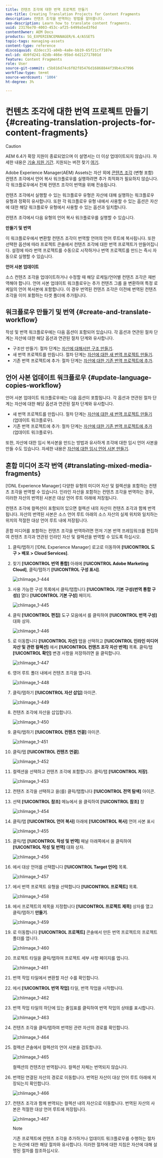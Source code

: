```yaml
---
title: 컨텐츠 조각에 대한 번역 프로젝트 만들기
seo-title: Creating Translation Projects for Content Fragments
description: 컨텐츠 조각을 번역하는 방법을 알아봅니다.
seo-description: Learn how to translate content fragments.
uuid: 23176e70-4003-453c-af25-6499a5ed3f6d
contentOwner: AEM Docs
products: SG_EXPERIENCEMANAGER/6.4/ASSETS
topic-tags: managing-assets
content-type: reference
discoiquuid: d2decc31-a04b-4a8e-bb19-65f21cf7107e
exl-id: 4b9fd241-82db-466e-95bd-6d212717801d
feature: Content Fragments
role: User
source-git-commit: c5b816d74c6f02f85476d16868844f39b4c47996
workflow-type: tm+mt
source-wordcount: '1004'
ht-degree: 3%

---
```


# 컨텐츠 조각에 대한 번역 프로젝트 만들기 {#creating-translation-projects-for-content-fragments}

>[!CAUTION]
>
>AEM 6.4가 확장 지원이 종료되었으며 이 설명서는 더 이상 업데이트되지 않습니다. 자세한 내용은 [기술 지원 기간](https://helpx.adobe.com/kr/support/programs/eol-matrix.html). 지원되는 버전 찾기 [여기](https://experienceleague.adobe.com/docs/).

Adobe Experience Manager(AEM) Assets는 자산 외에 [콘텐츠 조각](content-fragments.md) (변형 포함) 컨텐츠 조각에서 언어 복사 워크플로우를 실행하려면 추가 최적화가 필요하지 않습니다. 각 워크플로우에서 전체 컨텐츠 조각이 번역을 위해 전송됩니다.

컨텐츠 조각에서 실행할 수 있는 워크플로우 유형은 자산에 대해 실행하는 워크플로우 유형과 정확히 유사합니다. 또한 각 워크플로우 유형 내에서 사용할 수 있는 옵션은 자산에 대한 해당 워크플로우 유형에서 사용할 수 있는 옵션과 일치합니다.

컨텐츠 조각에서 다음 유형의 언어 복사 워크플로우를 실행할 수 있습니다.

**만들기 및 번역**

이 워크플로우에서 변환할 컨텐츠 조각이 번역할 언어의 언어 루트에 복사됩니다. 또한 선택한 옵션에 따라 프로젝트 콘솔에서 컨텐츠 조각에 대한 번역 프로젝트가 만들어집니다. 설정에 따라 번역 프로젝트를 수동으로 시작하거나 번역 프로젝트를 만드는 즉시 자동으로 실행할 수 있습니다.

**언어 사본 업데이트**

소스 컨텐츠 조각을 업데이트하거나 수정할 때 해당 로케일/언어별 컨텐츠 조각은 재번역해야 합니다. 언어 사본 업데이트 워크플로우는 추가 컨텐츠 그룹 을 변환하여 특정 로케일의 언어 복사본에 포함합니다. 이 경우 번역된 컨텐츠 조각은 이전에 번역된 컨텐츠 조각을 이미 포함하는 타겟 폴더에 추가됩니다.

## 워크플로우 만들기 및 번역 {#create-and-translate-workflow}

작성 및 번역 워크플로우에는 다음 옵션이 포함되어 있습니다. 각 옵션과 연관된 절차 단계는 자산에 대한 해당 옵션과 연관된 절차 단계와 유사합니다.

* 구조만 만들기: 절차 단계는 [자산에 대해서만 구조 만들기](translation-projects.md#create-structure-only).
* 새 번역 프로젝트를 만듭니다. 절차 단계는 [자산에 대한 새 번역 프로젝트 만들기](translation-projects.md#create-a-new-translation-project).
* 기존 번역 프로젝트에 추가: 절차 단계는 [자산에 대한 기존 번역 프로젝트에 추가](translation-projects.md#add-to-existing-translation-project).

## 언어 사본 업데이트 워크플로우 {#update-language-copies-workflow}

언어 사본 업데이트 워크플로우에는 다음 옵션이 포함됩니다. 각 옵션과 연관된 절차 단계는 자산에 대한 해당 옵션과 연관된 절차 단계와 유사합니다.

* 새 번역 프로젝트를 만듭니다. 절차 단계는 [자산에 대한 새 번역 프로젝트 만들기](translation-projects.md#create-a-new-translation-project) (업데이트 워크플로우).
* 기존 번역 프로젝트에 추가: 절차 단계는 [자산에 대한 기존 번역 프로젝트에 추가](translation-projects.md#add-to-existing-translation-project) (업데이트 워크플로우).

또한, 자산에 대한 임시 복사본을 만드는 방법과 유사하게 조각에 대한 임시 언어 사본을 만들 수도 있습니다. 자세한 내용은 [자산에 대한 임시 언어 사본 만들기](translation-projects.md#creating-temporary-language-copies).

## 혼합 미디어 조각 번역 {#translating-mixed-media-fragments}

[!DNL Experience Manager] 다양한 유형의 미디어 자산 및 컬렉션을 포함하는 컨텐츠 조각을 번역할 수 있습니다. 인라인 자산을 포함하는 컨텐츠 조각을 번역하는 경우, 이러한 자산의 번역된 사본은 대상 언어 루트 아래에 저장됩니다.

컨텐츠 조각에 컬렉션이 포함되어 있으면 컬렉션 내의 자산이 컨텐츠 조각과 함께 번역됩니다. 자산의 번역된 사본은 소스 언어 루트 아래의 소스 자산의 실제 위치와 일치하는 위치의 적절한 대상 언어 루트 내에 저장됩니다.

혼합 미디어를 포함하는 컨텐츠 조각을 번역하려면 먼저 기본 번역 프레임워크를 편집하여 컨텐츠 조각과 연관된 인라인 자산 및 컬렉션을 번역할 수 있도록 하십시오.

1. 클릭/탭하기 [!DNL Experience Manager] 로고로 이동하여 **[!UICONTROL 도구 > 배포 > Cloud Services]**.
1. 찾기 **[!UICONTROL 번역 통합]** 아래에 **[!UICONTROL Adobe Marketing Cloud]**, 클릭/탭하기 **[!UICONTROL 구성 표시]**.

   ![chlimage_1-444](assets/chlimage_1-444.png)

1. 사용 가능한 구성 목록에서 클릭/탭합니다 **[!UICONTROL 기본 구성(번역 통합 구성)]** 열다 **[!UICONTROL 기본 구성]** 페이지.

   ![chlimage_1-445](assets/chlimage_1-445.png)

1. 클릭 **[!UICONTROL 편집]** 도구 모음에서 를 클릭하여 **[!UICONTROL 번역 구성]** 대화 상자.

   ![chlimage_1-446](assets/chlimage_1-446.png)

1. 로 이동합니다 **[!UICONTROL 자산]** 탭을 선택하고 **[!UICONTROL 인라인 미디어 자산 및 관련 컬렉션]** 에서 **[!UICONTROL 컨텐츠 조각 자산 번역]** 목록. 클릭/탭 **[!UICONTROL 확인]** 변경 사항을 저장하려면 을 클릭합니다.

   ![chlimage_1-447](assets/chlimage_1-447.png)

1. 영어 루트 폴더 내에서 컨텐츠 조각을 엽니다.

   ![chlimage_1-448](assets/chlimage_1-448.png)

1. 클릭/탭하기 **[!UICONTROL 자산 삽입]** 아이콘.

   ![chlimage_1-449](assets/chlimage_1-449.png)

1. 컨텐츠 조각에 자산을 삽입합니다.

   ![chlimage_1-450](assets/chlimage_1-450.png)

1. 클릭/탭하기 **[!UICONTROL 컨텐츠 연결]** 아이콘.

   ![chlimage_1-451](assets/chlimage_1-451.png)

1. 클릭/탭 **[!UICONTROL 컨텐츠 연결]**.

   ![chlimage_1-452](assets/chlimage_1-452.png)

1. 컬렉션을 선택하고 컨텐츠 조각에 포함합니다. 클릭/탭 **[!UICONTROL 저장]**.

   ![chlimage_1-453](assets/chlimage_1-453.png)

1. 컨텐츠 조각을 선택하고 을(를) 클릭/탭합니다 **[!UICONTROL 전역 탐색]** 아이콘.
1. 선택 **[!UICONTROL 참조]** 메뉴에서 을 클릭하여 **[!UICONTROL 참조]** 창

   ![chlimage_1-454](assets/chlimage_1-454.png)

1. 클릭/탭 **[!UICONTROL 언어 복사]** 아래에 **[!UICONTROL 복사]** 언어 사본 표시

   ![chlimage_1-455](assets/chlimage_1-455.png)

1. 클릭/탭 **[!UICONTROL 작성 및 번역]** 패널 아래쪽에서 을 클릭하여 **[!UICONTROL 작성 및 번역]** 대화 상자.

   ![chlimage_1-456](assets/chlimage_1-456.png)

1. 에서 대상 언어를 선택합니다 **[!UICONTROL Target 언어]** 목록.

   ![chlimage_1-457](assets/chlimage_1-457.png)

1. 에서 번역 프로젝트 유형을 선택합니다 **[!UICONTROL 프로젝트]** 목록.

   ![chlimage_1-458](assets/chlimage_1-458.png)

1. 에서 프로젝트의 제목을 지정합니다 **[!UICONTROL 프로젝트 제목]** 상자를 열고 클릭/탭하기 **만들기**.

   ![chlimage_1-459](assets/chlimage_1-459.png)

1. 로 이동합니다 **[!UICONTROL 프로젝트]** 콘솔에서 만든 번역 프로젝트의 프로젝트 폴더를 엽니다.

   ![chlimage_1-460](assets/chlimage_1-460.png)

1. 프로젝트 타일을 클릭/탭하여 프로젝트 세부 사항 페이지를 엽니다.

   ![chlimage_1-461](assets/chlimage_1-461.png)

1. 번역 작업 타일에서 변환할 자산 수를 확인합니다.
1. 에서 **[!UICONTROL 번역 작업]** 타일, 번역 작업을 시작합니다.

   ![chlimage_1-462](assets/chlimage_1-462.png)

1. 번역 작업 타일의 하단에 있는 줄임표를 클릭하여 번역 작업의 상태를 표시합니다.

   ![chlimage_1-463](assets/chlimage_1-463.png)

1. 컨텐츠 조각을 클릭/탭하여 번역된 관련 자산의 경로를 확인합니다.

   ![chlimage_1-464](assets/chlimage_1-464.png)

1. 컬렉션 콘솔에서 컬렉션의 언어 사본을 검토합니다.

   ![chlimage_1-465](assets/chlimage_1-465.png)

   컬렉션의 컨텐츠만 번역됩니다. 컬렉션 자체는 번역되지 않습니다.

1. 번역된 연결된 자산의 경로로 이동합니다. 번역된 자산이 대상 언어 루트 아래에 저장되는지 확인합니다.

   ![chlimage_1-466](assets/chlimage_1-466.png)

1. 컨텐츠 조각과 함께 번역되는 컬렉션 내의 자산으로 이동합니다. 번역된 자산의 사본은 적절한 대상 언어 루트에 저장됩니다.

   ![chlimage_1-467](assets/chlimage_1-467.png)

   >[!NOTE]
   >
   >기존 프로젝트에 컨텐츠 조각을 추가하거나 업데이트 워크플로우를 수행하는 절차는 자산에 대한 해당 절차와 유사합니다. 이러한 절차에 대한 지침은 자산에 대해 설명된 절차를 참조하십시오.
